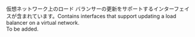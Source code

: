 <Namespace Name="Microsoft.Azure.Management.Network.Fluent.LoadBalancer.Update">
  <Docs>
    <summary><span data-ttu-id="9b0d7-101">仮想ネットワーク上のロード バランサーの更新をサポートするインターフェイスが含まれています。</span><span class="sxs-lookup"><span data-stu-id="9b0d7-101">Contains interfaces that support updating a load balancer on a virtual network.</span></span></summary> 
    <remarks>To be added.</remarks>
  </Docs>
</Namespace>

